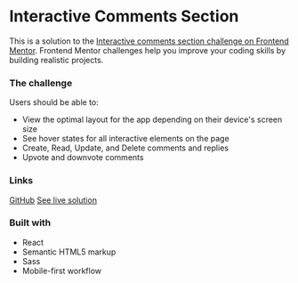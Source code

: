 # Interactive Comments Section

This is a solution to the [Interactive comments section challenge on Frontend Mentor](https://www.frontendmentor.io/challenges/interactive-comments-section-iG1RugEG9). Frontend Mentor challenges help you improve your coding skills by building realistic projects. 

### The challenge

Users should be able to:

- View the optimal layout for the app depending on their device's screen size
- See hover states for all interactive elements on the page
- Create, Read, Update, and Delete comments and replies
- Upvote and downvote comments

### Links

[GitHub](https://github.com/Alliemack77/fem-interactive-comments-section)
[See live solution](https://interactivecommentsection.netlify.app)

### Built with

- React
- Semantic HTML5 markup
- Sass
- Mobile-first workflow

